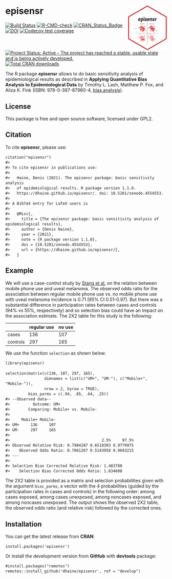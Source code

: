 <!-- README.md is generated from README.Rmd. Please edit that file -->

episensr <img src="man/figures/logo.png" align="right" width=120 />
===================================================================

<!-- badges: start -->

[![Build
Status](https://travis-ci.org/dhaine/episensr.svg?branch=master)](https://travis-ci.org/dhaine/episensr)
[![R-CMD-check](https://github.com/dhaine/episensr/actions/workflows/check-standard.yaml/badge.svg)](https://github.com/dhaine/episensr/actions/workflows/check-standard.yaml)
[![CRAN\_Status\_Badge](http://www.r-pkg.org/badges/version/episensr)](https://cran.r-project.org/package=episensr)
[![DOI](https://zenodo.org/badge/DOI/10.5281/zenodo.4554553.svg)](https://doi.org/10.5281/zenodo.4554553)
[![Codecov test
coverage](https://codecov.io/gh/dhaine/episensr/branch/master/graph/badge.svg)](https://codecov.io/gh/dhaine/episensr?branch=master)
[![Project Status: Active – The project has reached a stable, usable
state and is being actively
developed.](https://www.repostatus.org/badges/latest/active.svg)](https://www.repostatus.org/#active)
[![Total CRAN
downloads](https://cranlogs.r-pkg.org/badges/grand-total/episensr)](https://cran.r-project.org/package=episensr)

<!-- badges: end -->

The R package **episensr** allows to do basic sensitivity analysis of
epidemiological results as described in **Applying Quantitative Bias
Analysis to Epidemiological Data** by Timothy L. Lash, Matthew P. Fox,
and Aliza K. Fink (ISBN: 978-0-387-87960-4,
[bias.analysis](https://sites.google.com/site/biasanalysis/)).

License
-------

This package is free and open source software, licensed under GPL2.

Citation
--------

To cite **episensr**, please use:

    citation("episensr")
    #> 
    #> To cite episensr in publications use:
    #> 
    #>   Haine, Denis (2021). The episensr package: basic sensitivity analysis
    #>   of epidemiological results. R package version 1.1.0.
    #>   https://dhaine.github.io/episensr/. doi: 10.5281/zenodo.4554553.
    #> 
    #> A BibTeX entry for LaTeX users is
    #> 
    #>   @Misc{,
    #>     title = {The episensr package: basic sensitivity analysis of epidemiological results},
    #>     author = {Denis Haine},
    #>     year = {2021},
    #>     note = {R package version 1.1.0},
    #>     doi = {10.5281/zenodo.4554553},
    #>     url = {https://dhaine.github.io/episensr/},
    #>   }

Example
-------

We will use a case-control study by [Stang et
al.](https://pubmed.ncbi.nlm.nih.gov/16523014/) on the relation between
mobile phone use and uveal melanoma. The observed odds ratio for the
association between regular mobile phone use vs. no mobile phone use
with uveal melanoma incidence is 0.71 \[95% CI 0.51-0.97\]. But there
was a substantial difference in participation rates between cases and
controls (94% vs 55%, respectively) and so selection bias could have an
impact on the association estimate. The 2X2 table for this study is the
following:

<table>
<thead>
<tr class="header">
<th></th>
<th>regular use</th>
<th>no use</th>
</tr>
</thead>
<tbody>
<tr class="odd">
<td>cases</td>
<td>136</td>
<td>107</td>
</tr>
<tr class="even">
<td>controls</td>
<td>297</td>
<td>165</td>
</tr>
</tbody>
</table>

We use the function `selection` as shown below.

    library(episensr)

    selection(matrix(c(136, 107, 297, 165),
                     dimnames = list(c("UM+", "UM-"), c("Mobile+", "Mobile-")),
                     nrow = 2, byrow = TRUE),
              bias_parms = c(.94, .85, .64, .25))
    #> --Observed data-- 
    #>          Outcome: UM+ 
    #>        Comparing: Mobile+ vs. Mobile- 
    #> 
    #>     Mobile+ Mobile-
    #> UM+     136     107
    #> UM-     297     165
    #> 
    #>                                        2.5%     97.5%
    #> Observed Relative Risk: 0.7984287 0.6518303 0.9779975
    #>    Observed Odds Ratio: 0.7061267 0.5143958 0.9693215
    #> ---
    #>                                                 
    #> Selection Bias Corrected Relative Risk: 1.483780
    #>    Selection Bias Corrected Odds Ratio: 1.634608

The 2X2 table is provided as a matrix and selection probabilities given
with the argument `bias_parms`, a vector with the 4 probabilities
(guided by the participation rates in cases and controls) in the
following order: among cases exposed, among cases unexposed, among
noncases exposed, and among noncases unexposed. The output shows the
observed 2X2 table, the observed odds ratio (and relative risk) followed
by the corrected ones.

Installation
------------

You can get the latest release from **CRAN**:

    install.packages('episensr')

Or install the development version from **GitHub** with **devtools**
package:

    #install.packages("remotes")
    remotes::install_github('dhaine/episensr', ref = "develop")
